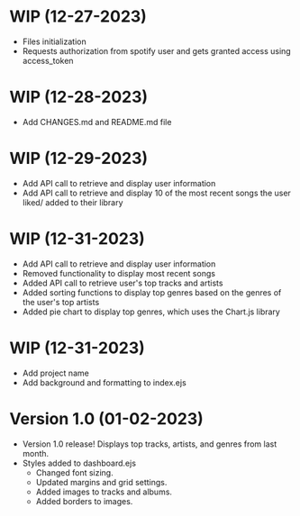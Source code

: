 WIP (12-27-2023)
==========================
* Files initialization
* Requests authorization from spotify user and gets granted access using access_token


WIP (12-28-2023)
==========================
* Add CHANGES.md and README.md file 


WIP (12-29-2023)
==========================
* Add API call to retrieve and display user information
* Add API call to retrieve and display 10 of the most recent songs the user liked/ added to their library  

WIP (12-31-2023)
==========================
* Add API call to retrieve and display user information
* Removed functionality to display most recent songs
* Added API call to retrieve user's top tracks and artists
* Added sorting functions to display top genres based on the genres of the user's top artists
* Added pie chart to display top genres, which uses the Chart.js library

WIP (12-31-2023)
==========================
* Add project name
* Add background and formatting to index.ejs

Version 1.0 (01-02-2023)
==========================
* Version 1.0 release! Displays top tracks, artists, and genres from last month.
* Styles added to dashboard.ejs
    - Changed font sizing.
    - Updated margins and grid settings. 
    - Added images to tracks and albums.
    - Added borders to images.